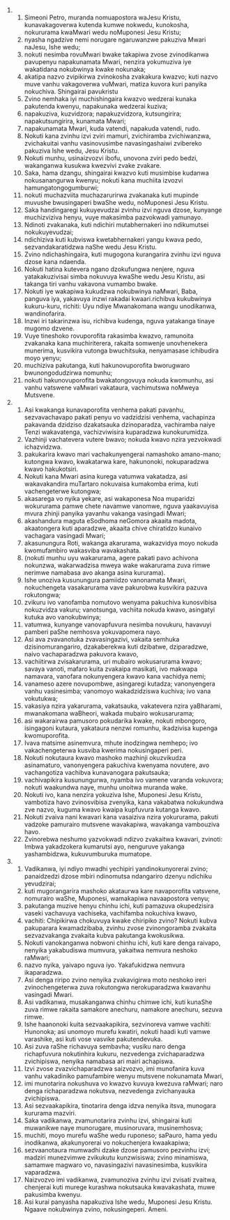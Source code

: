 <ol>
  <li>
    <ol>
      <li>Simeoni Petro, muranda nomuapostora waJesu Kristu, kunavakagoverwa kutenda kumwe nokwedu, kunokosha, nokururama kwaMwari wedu noMuponesi Jesu Kristu;</li>
      <li>nyasha ngadzive nemi norugare ngaruwanzwe pakuziva Mwari naJesu, Ishe wedu;</li>
      <li>nokuti nesimba rovuMwari bwake takapiwa zvose zvinodikanwa pavupenyu napakunamata Mwari, nenzira yokumuziva iye wakatidana nokubwinya kwake nokunaka;</li>
      <li>akatipa nazvo zvipikirwa zvinokosha zvakakura kwazvo; kuti nazvo muve vanhu vakagoverwa vuMwari, matiza kuvora kuri panyika nokuchiva. Shingairai pavukristu</li>
      <li>Zvino nemhaka iyi muchishingaira kwazvo wedzerai kunaka pakutenda kwenyu, napakunaka wedzerai kuziva;</li>
      <li>napakuziva, kuzvidzora; napakuzvidzora, kutsungirira; napakutsungirira, kunamata Mwari;</li>
      <li>napakunamata Mwari, kuda vatendi, napakuda vatendi, rudo.</li>
      <li>Nokuti kana zvinhu izvi zviri mamuri, zvichiramba zvichiwanzwa, zvichakuitai vanhu vasinovusimbe navasingashaiwi zvibereko pakuziva Ishe wedu, Jesu Kristu.</li>
      <li>Nokuti munhu, usinaizvozvi ibofu, unovona zviri pedo bedzi, wakanganwa kusukwa kwezvivi zvake zvakare.</li>
      <li>Saka, hama dzangu, shingairai kwazvo kuti musimbise kudanwa nokusanangurwa kwenyu; nokuti kana muchiita izvozvi hamungatongogumburwi;</li>
      <li>nokuti muchazviita muchazarurirwa zvakanaka kuti mupinde muvushe bwusingaperi bwaShe wedu, noMuponesi Jesu Kristu.</li>
      <li>Saka handingaregi kukuyevudzai zvinhu izvi nguva dzose, kunyange muchizviziva henyu, vuye makasimba pazvokwadi yamunayo.</li>
      <li>Ndinoti zvakanaka, kuti ndichiri mutabhernakeri ino ndikumutsei nokukuyevudzai;</li>
      <li>ndichiziva kuti kubviswa kwetabhernakeri yangu kwava pedo, sezvandakaratidzwa naShe wedu Jesu Kristu.</li>
      <li>Zvino ndichashingaira, kuti mugogona kurangarira zvinhu izvi nguva dzose kana ndaenda.</li>
      <li>Nokuti hatina kutevera ngano dzokufungwa nenjere, nguva yatakakuzivisai simba nokuvuya kwaShe wedu Jesu Kristu, asi takanga tiri vanhu vakavona vumambo bwake.</li>
      <li>Nokuti iye wakapiwa kukudzwa nokubwinya naMwari, Baba, panguva iya, yakavuya inzwi rakadai kwaari.richibva kukubwinya kukuru-kuru, richiti: Uyu ndiye Mwanakomana wangu unodikanwa, wandinofarira.</li>
      <li>Inzwi iri takarinzwa isu, richibva kudenga, nguva yatakanga tinaye mugomo dzvene.</li>
      <li>Vuye tineshoko rovuporofita rakasimba kwazvo, ramunoita zvakanaka kana muchiriterera, rakaita somwenje unovhenekera munerima, kusvikira vutonga bwuchitsuka, nenyamasase ichibudira moyo yenyu;</li>
      <li>muchiziva pakutanga, kuti hakunovuporofita bworugwaro bwunongodudzirwa nomunhu;</li>
      <li>nokuti hakunovuporofita bwakatongovuya nokuda kwomunhu, asi vanhu vatswene vaMwari vakataura, vachimutswa noMweya Mutsvene.</li>
    </ol>
  </li>
  <li>
    <ol>
      <li>Asi kwakanga kunavaporofita venhema pakati pavanhu, sezvavachavapo pakati penyu vo vadzidzisi venhema, vachapinza pakavanda dzidziso dzakatsauka dzinoparadza, vachiramba naiye Tenzi wakavatenga, vachizviwisira kuparadzwa kunokurumidza.</li>
      <li>Vazhinji vachatevera vutere bwavo; nokuda kwavo nzira yezvokwadi ichazvidzwa.</li>
      <li>pakukarira kwavo mari vachakunyengerai namashoko amano-mano; kutongwa kwavo, kwakatarwa kare, hakunonoki, nokuparadzwa kwavo hakukotsiri.</li>
      <li>Nokuti kana Mwari asina kurega vatumwa vakatadza, asi wakavakandira muTartaro nokuvaisa kumakomba erima, kuti vachengeterwe kutongwa;</li>
      <li>akasarega vo nyika yekare, asi wakaponesa Noa muparidzi wokururama pamwe chete navamwe vanomwe, nguva yaakavuyisa mvura zhinji panyika yavanhu vakanga vasingadi Mwari;</li>
      <li>akashandura maguta eSodhoma neGomora akaaita madota, akaatongera kuti aparadzwe, akaaita chive chiratidzo kunaivo vachagara vasingadi Mwari;</li>
      <li>akasunungura Roti, wakanga akarurama, wakazvidya moyo nokuda kwomufambiro wakasviba wavakashata.</li>
      <li>(nokuti munhu uyu wakarurama, agere pakati pavo achivona nokunzwa, wakarwadzisa mweya wake wakarurama zuva rimwe nerimwe namabasa avo akanga asina kururama).</li>
      <li>Ishe unoziva kusunungura pamiidzo vanonamata Mwari, nokuchengeta vasakarurama vave pakurobwa kusvikira pazuva rokutongwa;</li>
      <li>zvikuru ivo vanofamba nomutovo wenyama pakuchiva kunosvibisa nokuzvidza vakuru; vanotsunga, vachiita nokuda kwavo, asingatyi kutuka avo vanokubwinya;</li>
      <li>vatumwa, kunyange vanovapfuvura nesimba novukuru, havavuyi pamberi paShe nemhosva yokuvapomera nayo.</li>
      <li>Asi ava zvavanotuka zvavasingazivi, vakaita semhuka dzisinomurangariro, dzakaberekwa kuti dzibatwe, dziparadzwe, naivo vachaparadzwa pakuvora kwavo,</li>
      <li>vachiitirwa zvisakarurama, uri mubairo wokusarurama kwavo; savaya vanoti, mafaro kuita zvakaipa masikati, ivo makwapa namavara, vanofara nokunyengera kwavo kana vachidya nemi;</li>
      <li>vanameso azere novupombwe, asingaregi kutadza; vanonyengera vanhu vasinesimba; vanomoyo wakadzidziswa kuchiva; ivo vana vokutukwa;</li>
      <li>vakasiya nzira yakarurama, vakatsauka, vakatevera nzira yaBharami, mwanakomana waBheori, wakada mubairo wokusarurama;</li>
      <li>asi wakarairwa pamusoro pokudarika kwake, nokuti mbongoro, isingagoni kutaura, yakataura nenzwi romunhu, ikadzivisa kupenga kwomuporofita.</li>
      <li>Ivava matsime asinemvura, mhute inodzingwa nemhepo; ivo vakachengeterwa kusviba kwerima nokusingaperi peri.</li>
      <li>Nokuti nokutaura kwavo mashoko mazhinji okuzvikudza asinamaturo, vanonyengera pakuchiva kwenyama novutere, avo vachangotiza vachibva kunavanogara pakutsauka;</li>
      <li>vachivapikira kusunungurwa, nyamba ivo vamene varanda vokuvora; nokuti waakundwa naye, munhu unoitwa muranda wake.</li>
      <li>Nokuti ivo, kana nenzira yokuziva Ishe, Muponesi Jesu Kristu, vambotiza havo zvinosvibisa zvenyika, kana vakabatwa nokukundwa zve nazvo, kuguma kwavo kwaipa kupfuvura kutanga kwavo.</li>
      <li>Nokuti zvaiva nani kwavari kana vasaiziva nzira yokururama, pakuti vadzoke pamurairo mutsvene wavakapiwa, wavakanga vambouziva havo.</li>
      <li>Zvinorebwa neshumo yazvokwadi ndizvo zvakaitwa kwavari, zvinoti: Imbwa yakadzokera kumarutsi ayo, nenguruve yakanga yashambidzwa, kukuvumburuka mumatope.</li>
    </ol>
  </li>
  <li>
    <ol>
      <li>Vadikanwa, iyi ndiyo mwadhi yechipiri yandinokunyorerai zvino; panaidzedzi dzose mbiri ndinomutsa ndangariro dzenyu ndichiku yevudzirai;</li>
      <li>kuti mugorangarira mashoko akataurwa kare navaporofita vatsvene, nomurairo waShe, Muponesi, wamakapiwa navaapostora venyu;</li>
      <li>pakutanga muzive henyu chinhu ichi, kuti pamazuva okupedzisira vaseki vachavuya vachiseka, vachifamba nokuchiva kwavo,</li>
      <li>vachiti: Chipikirwa chokuvuya kwake chiripiko zvino? Nokuti kubva pakuparara kwamadzibaba, zvinhu zvose zvinongoramba zvakaita sezvazvakanga zvakaita kubva pakutanga kwokusikwa.</li>
      <li>Nokuti vanokanganwa nobwoni chinhu ichi, kuti kare denga raivapo, nenyika yakabudiswa mumvura, yakaitwa nemvura neshoko raMwari;</li>
      <li>nazvo nyika, yaivapo nguva iyo. Yakafukidzwa nemvura ikaparadzwa.</li>
      <li>Asi denga riripo zvino nenyika zvakavigirwa moto neshoko ireri zvinochengeterwa zuva rokutongwa nerokuparadzwa kwavanhu vasingadi Mwari.</li>
      <li>Asi vadikanwa, musakanganwa chinhu chimwe ichi, kuti kunaShe zuva rimwe rakaita samakore anechuru, namakore anechuru, sezuva rimwe.</li>
      <li>Ishe haanonoki kuita sezvaakapikira, sezvinoreva vamwe vachiti: Hunonoka; asi unomoyo murefu kwatiri, nokuti haadi kuti vamwe varashike, asi kuti vose vasvike pakutendevuka.</li>
      <li>Asi zuva raShe richavuya sembavha; vusiku naro denga richapfuvura nokutinhira kukuru, nezvedenga zvichaparadzwa zvichipiswa, nenyika namabasa ari mairi achapiswa.</li>
      <li>Izvi zvose zvazvichaparadzwa saizvozvo, imi munofanira kuva vanhu vakadiniko pamufambire wenyu mutsvene nokunamata Mwari,</li>
      <li>imi munotarira nokushuva vo kwazvo kuvuya kwezuva raMwari; naro denga richaparadzwa nokutsva, nezvedenga zvichanyauka zvichipiswa.</li>
      <li>Asi sezvaakapikira, tinotarira denga idzva nenyika itsva, munogara kururama mazviri.</li>
      <li>Saka vadikanwa, zvamunotarira zvinhu izvi, shingairai kuti muwanikwe naye munorugare, musinoruvara, musinemhosva;</li>
      <li>muchiti, moyo murefu waShe wedu ruponeso; saPauro, hama yedu inodikanwa, akakunyorerai vo nokuchenjera kwaakapiwa;</li>
      <li>sezvaanotaura mumwadhi dzake dzose pamusoro pezvinhu izvi; madziri munezvimwe zvikukutu kunzwisiswa; zvino minamiswa, samamwe magwaro vo, navasingazivi navasinesimba, kusvikira vaparadzwa.</li>
      <li>Naizvozvo imi vadikanwa, zvamunoziva zvinhu izvi zvisati zvaitwa, chenjerai kuti murege kurashwa nokutsauka kwavakashata, muwe pakusimba kwenyu.</li>
      <li>Asi kurai panyasha napakuziva Ishe wedu, Muponesi Jesu Kristu. Ngaave nokubwinya zvino, nokusingeperi. Ameni.</li>
    </ol>
  </li>
</ol>